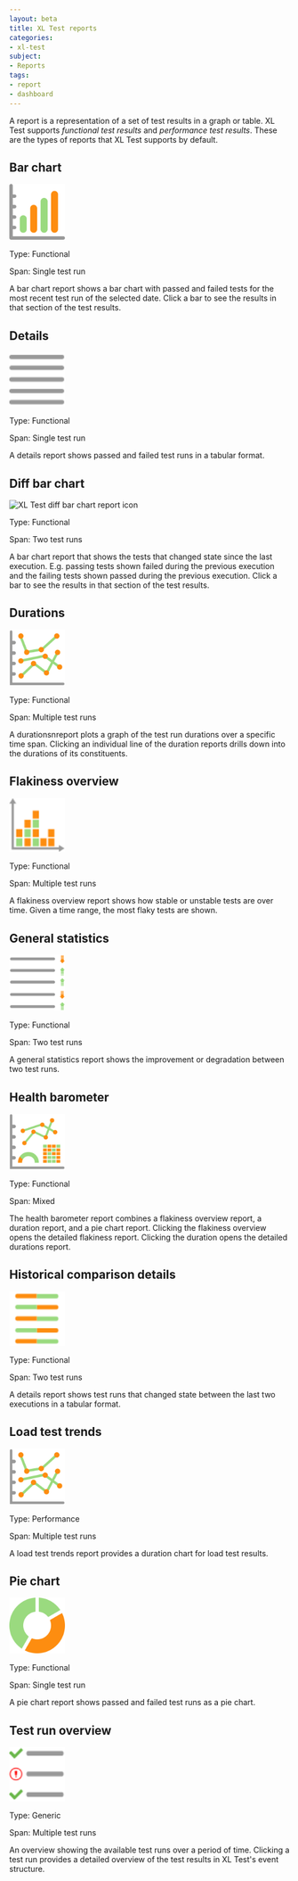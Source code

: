 ```yaml
---
layout: beta
title: XL Test reports
categories:
- xl-test
subject:
- Reports
tags:
- report
- dashboard
---
```


A report is a representation of a set of test results in a graph or table. XL Test supports *functional test results* and *performance test results*. These are the types of reports that XL Test supports by default.

## Bar chart

<div class="row">
<div class="col-md-2">
<img src="images/xl-test-icon-report-bar-chart.svg" alt="XL Test bar chart report icon" width="100">
</div>
<div class="col-md-10">
<p>Type: Functional</p>
<p>Span: Single test run</p>
<p>A bar chart report shows a bar chart with passed and failed tests for the most recent test run of the selected date. Click a bar to see the results in that section of the test results.</p>
</div>
</div>

## Details

<div class="row">
<div class="col-md-2">
<img src="images/xl-test-icon-report-details.svg" alt="XL Test details report icon" width="100">
</div>
<div class="col-md-10">
<p>Type: Functional</p>
<p>Span: Single test run</p>
<p>A details report shows passed and failed test runs in a tabular format.</p>
</div>
</div>

## Diff bar chart 

<div class="row">
<div class="col-md-2">
<img src="images/xl-test-icon-barchart.svg" alt="XL Test diff bar chart report icon" width="100">
</div>
<div class="col-md-10">
<p>Type: Functional</p>
<p>Span: Two test runs</p>
<p>A bar chart report that shows the tests that changed state since the last execution. E.g. passing tests shown failed during the previous execution and the failing tests shown passed during the previous execution. Click a bar to see the results in that section of the test results.</p>
</div>
</div>

## Durations

<div class="row">
<div class="col-md-2">
<img src="images/xl-test-icon-report-duration.svg" alt="XL Test durations report icon" width="100">
</div>
<div class="col-md-10">
<p>Type: Functional</p>
<p>Span: Multiple test runs</p>
<p>A durationsnreport plots a graph of the test run durations over a specific time span. Clicking an individual line of the duration reports drills down into the durations of its constituents.</p>
</div>
</div>

## Flakiness overview

<div class="row">
<div class="col-md-2">
<img src="images/xl-test-icon-report-flakiness.svg" alt="XL Test flakiness icon" width="100">
</div>
<div class="col-md-10">
<p>Type: Functional</p>
<p>Span: Multiple test runs</p>
<p>A flakiness overview report shows how stable or unstable tests are over time. Given a time range, the most flaky tests are shown.</p>
</div>
</div>

## General statistics

<div class="row">
<div class="col-md-2">
<img src="images/xl-test-icon-report-general.svg" alt="XL Test general statistics report icon" width="100">
</div>
<div class="col-md-10">
<p>Type: Functional</p>
<p>Span: Two test runs</p>
<p>A general statistics report shows the improvement or degradation between two test runs.</p>
</div>
</div>

## Health barometer

<div class="row">
<div class="col-md-2">
<img src="images/xl-test-icon-report-health-barometer.svg" alt="XL Test health barometer report icon" width="100">
</div>
<div class="col-md-10">
<p>Type: Functional</p>
<p>Span: Mixed</p>
<p>The health barometer report combines a flakiness overview report, a duration report, and a pie chart report. Clicking the flakiness overview opens the detailed flakiness report. Clicking the duration opens the detailed durations report.</p>
</div>
</div>

## Historical comparison details

<div class="row">
<div class="col-md-2">
<img src="images/xl-test-icon-report-historical-comparison-details.svg" alt="XL Test historical comparison details report icon" width="100">
</div>
<div class="col-md-10">
<p>Type: Functional</p>
<p>Span: Two test runs</p>
<p>A details report shows test runs that changed state between the last two executions in a tabular format.</p>
</div>
</div>


## Load test trends

<div class="row">
<div class="col-md-2">
<img src="images/xl-test-icon-report-duration.svg" alt="XL Test load test report icon" width="100">
</div>
<div class="col-md-10">
<p>Type: Performance</p>
<p>Span: Multiple test runs</p>
<p>A load test trends report provides a duration chart for load test results.</p>
</div>
</div>

## Pie chart

<div class="row">
<div class="col-md-2">
<img src="images/xl-test-icon-report-pie-chart.svg" alt="XL Test pie chart report icon" width="100">
</div>
<div class="col-md-10">
<p>Type: Functional</p>
<p>Span: Single test run</p>
<p>A pie chart report shows passed and failed test runs as a pie chart.</p>
</div>
</div>

## Test run overview

<div class="row">
<div class="col-md-2">
<img src="images/xl-test-icon-report-testruns-report.svg" alt="XL Test pie chart report icon" width="100">
</div>
<div class="col-md-10">
<p>Type: Generic</p>
<p>Span: Multiple test runs</p>
<p>An overview showing the available test runs over a period of time. Clicking a test run provides a detailed overview of the test results in XL Test's event structure.
</div>
</div>

